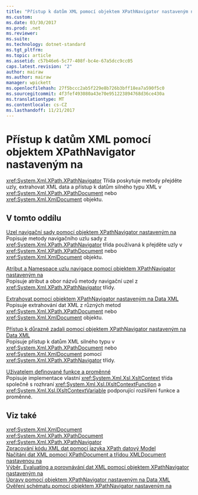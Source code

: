 ```yaml
---
title: "Přístup k datům XML pomocí objektem XPathNavigator nastaveným na"
ms.custom: 
ms.date: 03/30/2017
ms.prod: .net
ms.reviewer: 
ms.suite: 
ms.technology: dotnet-standard
ms.tgt_pltfrm: 
ms.topic: article
ms.assetid: c57b46e6-5c77-408f-bc4e-67a5dcc9cc05
caps.latest.revision: "2"
author: mairaw
ms.author: mairaw
manager: wpickett
ms.openlocfilehash: 27f5bccc2ab5f229e8b726b3bff18ea7a590f5c0
ms.sourcegitcommit: 4f3fef493080a43e70e951223894768d36ce430a
ms.translationtype: MT
ms.contentlocale: cs-CZ
ms.lasthandoff: 11/21/2017
---
```

# <a name="accessing-xml-data-using-xpathnavigator"></a>Přístup k datům XML pomocí objektem XPathNavigator nastaveným na
<xref:System.Xml.XPath.XPathNavigator> Třída poskytuje metody přejděte uzly, extrahovat XML data a přístup k datům silného typu XML v <xref:System.Xml.XPath.XPathDocument> nebo <xref:System.Xml.XmlDocument> objektu.  
  
## <a name="in-this-section"></a>V tomto oddílu  
 [Uzel navigační sady pomocí objektem XPathNavigator nastaveným na](../../../../docs/standard/data/xml/node-set-navigation-using-xpathnavigator.md)  
 Popisuje metody navigačního uzlu sady z <xref:System.Xml.XPath.XPathNavigator> třída používaná k přejděte uzly v <xref:System.Xml.XPath.XPathDocument> nebo <xref:System.Xml.XmlDocument> objektu.  
  
 [Atribut a Namespace uzlu navigace pomocí objektem XPathNavigator nastaveným na](../../../../docs/standard/data/xml/attribute-and-namespace-node-navigation-using-xpathnavigator.md)  
 Popisuje atribut a obor názvů metody navigační uzel z <xref:System.Xml.XPath.XPathNavigator> třídy.  
  
 [Extrahovat pomocí objektem XPathNavigator nastaveným na Data XML](../../../../docs/standard/data/xml/extract-xml-data-using-xpathnavigator.md)  
 Popisuje extrahování dat XML z různých metod <xref:System.Xml.XPath.XPathDocument> nebo <xref:System.Xml.XmlDocument> objektu.  
  
 [Přístup k důrazně zadali pomocí objektem XPathNavigator nastaveným na Data XML](../../../../docs/standard/data/xml/accessing-strongly-typed-xml-data-using-xpathnavigator.md)  
 Popisuje přístup k datům XML silného typu v <xref:System.Xml.XPath.XPathDocument> nebo <xref:System.Xml.XmlDocument> pomocí <xref:System.Xml.XPath.XPathNavigator> třídy.  
  
 [Uživatelem definované funkce a proměnné](../../../../docs/standard/data/xml/user-defined-functions-and-variables.md)  
 Popisuje implementace vlastní <xref:System.Xml.Xsl.XsltContext> třída společně s rozhraní <xref:System.Xml.Xsl.IXsltContextFunction> a <xref:System.Xml.Xsl.IXsltContextVariable> podporující rozšíření funkce a proměnné.  
  
## <a name="see-also"></a>Viz také  
 <xref:System.Xml.XmlDocument>  
 <xref:System.Xml.XPath.XPathDocument>  
 <xref:System.Xml.XPath.XPathNavigator>  
 [Zpracování kódu XML dat pomocí jazyka XPath datový Model](../../../../docs/standard/data/xml/process-xml-data-using-the-xpath-data-model.md)  
 [Načítání dat XML pomocí XPathDocument a třídou XMLDocument nastavenou na](../../../../docs/standard/data/xml/reading-xml-data-using-xpathdocument-and-xmldocument.md)  
 [Výběr, Evaluating a porovnávání dat XML pomocí objektem XPathNavigator nastaveným na](../../../../docs/standard/data/xml/selecting-evaluating-and-matching-xml-data-using-xpathnavigator.md)  
 [Úpravy pomocí objektem XPathNavigator nastaveným na Data XML](../../../../docs/standard/data/xml/editing-xml-data-using-xpathnavigator.md)  
 [Ověření schématu pomocí objektem XPathNavigator nastaveným na](../../../../docs/standard/data/xml/schema-validation-using-xpathnavigator.md)
